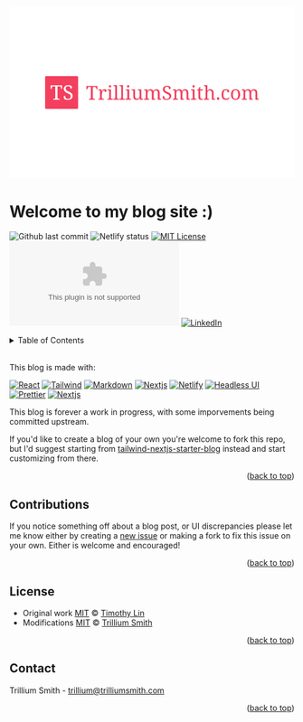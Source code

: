 <a name="readme-top"></a>

![tailwind-nextjs-banner](/public/static/images/twitter-card.png)

# Welcome to my blog site :)

![Github last commit][github-last-commit-shield]
![Netlify status][netlify-status-shield]
[![MIT License][license-shield]][license-url]
![GitHub repo size](https://img.shields.io/github/repo-size/trilliumsmith/trilliumsmith.com?style=for-the-badge)
[![LinkedIn][linkedin-shield]][linkedin-url]

<details>
<summary>Table of Contents</summary>
<ol>
    <li><a href="#contributions">Contributions</a></li>
    <li><a href="#license">License</a></li>
    <li><a href="#contact">Contact</a></li>
</ol>
</details>

<br>

This blog is made with:

[![React][react-shield]][react-url]
[![Tailwind][tailwind-shield]][tailwind-url]
[![Markdown][markdown-shield]][markdown-url]
[![Nextjs][typescript-shield]][typescript-url]
[![Netlify][netlify-shield]][netlify-url]
[![Headless UI][headless-shield]][headless-url]
[![Prettier][prettier-shield]][prettier-url]
[![Nextjs][nextjs-shield]][nextjs-url]

This blog is forever a work in progress, with some imporvements being committed upstream.

If you'd like to create a blog of your own you're welcome to fork this repo, but I'd suggest starting from [tailwind-nextjs-starter-blog](https://github.com/timlrx/tailwind-nextjs-starter-blog) instead and start customizing from there.

<p align="right">(<a href="#readme-top">back to top</a>)</p>

## Contributions

If you notice something off about a blog post, or UI discrepancies please let me know either by creating a [new issue](https://github.com/trilliumsmith/trilliumsmith--devsite/issues/new/choose) or making a fork to fix this issue on your own. Either is welcome and encouraged!

<p align="right">(<a href="#readme-top">back to top</a>)</p>

## License

- Original work [MIT](https://github.com/timlrx/tailwind-nextjs-starter-blog/blob/main/LICENSE) © [Timothy Lin](https://www.timlrx.com)
- Modifications [MIT](https://github.com/trilliumsmith/trilliumsmith--devsite/blob/main/LICENSE) © [Trillium Smith](http://trilliumsmith.com)

<p align="right">(<a href="#readme-top">back to top</a>)</p>

## Contact

Trillium Smith - trillium@trilliumsmith.com

<p align="right">(<a href="#readme-top">back to top</a>)</p>

<!-- Status shields -->

[github-last-commit-shield]: https://img.shields.io/github/last-commit/trillium/trilliumsmith--devsite?style=for-the-badge
[netlify-status-shield]: https://img.shields.io/netlify/c3afa8f2-e8c7-4095-bacb-1a5182d9131d?style=for-the-badge
[linkedin-shield]: https://img.shields.io/badge/LinkedIn-white?style=for-the-badge&logo=linkedin&colorB=0a66c2
[linkedin-url]: https://linkedin.com/in/trilliumsmith
[license-shield]: https://img.shields.io/github/license/trillium/trilliumsmith.com.svg?style=for-the-badge
[license-url]: https://github.com/trillium/trilliumsmith.com/blob/main/LICENSE.txt

<!-- Built With shields -->

[react-shield]: https://img.shields.io/badge/React-20232A?style=for-the-badge&logo=react&logoColor=61DAFB
[react-url]: https://react.dev/
[tailwind-shield]: https://img.shields.io/badge/Tailwind_CSS-38B2AC?style=for-the-badge&logo=tailwind-css&logoColor=white
[tailwind-url]: https://tailwindcss.com/
[netlify-shield]: https://img.shields.io/badge/Netlify-00C7B7?style=for-the-badge&logo=netlify&logoColor=white
[netlify-url]: https://www.netlify.com/
[markdown-shield]: https://img.shields.io/badge/Markdown-000000?style=for-the-badge&logo=markdown&logoColor=white
[markdown-url]: https://www.markdownguide.org/
[headless-shield]: https://img.shields.io/badge/Headless%20ui-000000?style=for-the-badge&logo=headlessui&logoColor=7dd3fc

[headless-url]: https://headlessui.com/]

[prettier-shield]: https://img.shields.io/badge/prettier-1A2C34?style=for-the-badge&logo=prettier&logoColor=F7BA3E
[prettier-url]: https://prettier.io/
[nextjs-shield]: https://img.shields.io/badge/nextjs-000000?style=for-the-badge&logo=next.js&logoColor=white
[nextjs-url]: https://prettier.io/
[typescript-shield]: https://img.shields.io/badge/TypeScript-007ACC?style=for-the-badge&logo=typescript&logoColor=white
[typescript-url]: https://www.typescriptlang.org/
